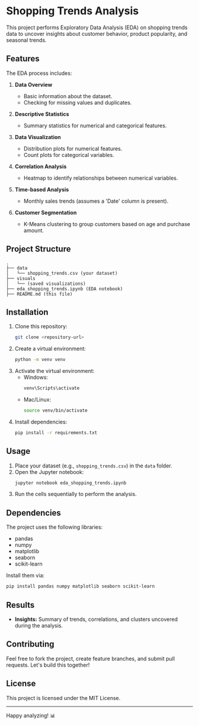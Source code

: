 # Shopping Trends Analysis

This project performs Exploratory Data Analysis (EDA) on shopping trends data to uncover insights about customer behavior, product popularity, and seasonal trends.

## Features

The EDA process includes:

1. **Data Overview**
   - Basic information about the dataset.
   - Checking for missing values and duplicates.

2. **Descriptive Statistics**
   - Summary statistics for numerical and categorical features.

3. **Data Visualization**
   - Distribution plots for numerical features.
   - Count plots for categorical variables.

4. **Correlation Analysis**
   - Heatmap to identify relationships between numerical variables.

5. **Time-based Analysis**
   - Monthly sales trends (assumes a 'Date' column is present).

6. **Customer Segmentation**
   - K-Means clustering to group customers based on age and purchase amount.

## Project Structure

```
.
├── data
│   └── shopping_trends.csv (your dataset)
├── visuals
│   └── (saved visualizations)
├── eda_shopping_trends.ipynb (EDA notebook)
├── README.md (this file)
```

## Installation

1. Clone this repository:
   ```bash
   git clone <repository-url>
   ```
2. Create a virtual environment:
   ```bash
   python -m venv venv
   ```
3. Activate the virtual environment:
   - Windows:
     ```bash
     venv\Scripts\activate
     ```
   - Mac/Linux:
     ```bash
     source venv/bin/activate
     ```
4. Install dependencies:
   ```bash
   pip install -r requirements.txt
   ```

## Usage

1. Place your dataset (e.g., `shopping_trends.csv`) in the `data` folder.
2. Open the Jupyter notebook:
   ```bash
   jupyter notebook eda_shopping_trends.ipynb
   ```
3. Run the cells sequentially to perform the analysis.

## Dependencies

The project uses the following libraries:
- pandas
- numpy
- matplotlib
- seaborn
- scikit-learn

Install them via:
```bash
pip install pandas numpy matplotlib seaborn scikit-learn
```

## Results

- **Insights:** Summary of trends, correlations, and clusters uncovered during the analysis.

## Contributing

Feel free to fork the project, create feature branches, and submit pull requests. Let's build this together!

## License

This project is licensed under the MIT License.

---

Happy analyzing! 📊
